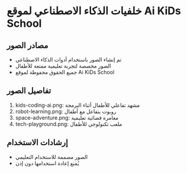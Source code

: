 # خلفيات الذكاء الاصطناعي لموقع Ai KiDs School

## مصادر الصور
- تم إنشاء الصور باستخدام أدوات الذكاء الاصطناعي
- الصور مخصصة لتجربة تعليمية ممتعة للأطفال
- جميع الحقوق محفوظة لموقع Ai KiDs School

## تفاصيل الصور
1. kids-coding-ai.png: مشهد تفاعلي للأطفال أثناء البرمجة
2. robot-learning.png: روبوت يتفاعل مع أطفال
3. space-adventure.png: مغامرة فضائية تعليمية
4. tech-playground.png: ملعب تكنولوجي للأطفال

## إرشادات الاستخدام
- الصور مصممة للاستخدام التعليمي
- يُمنع إعادة استخدامها دون إذن
